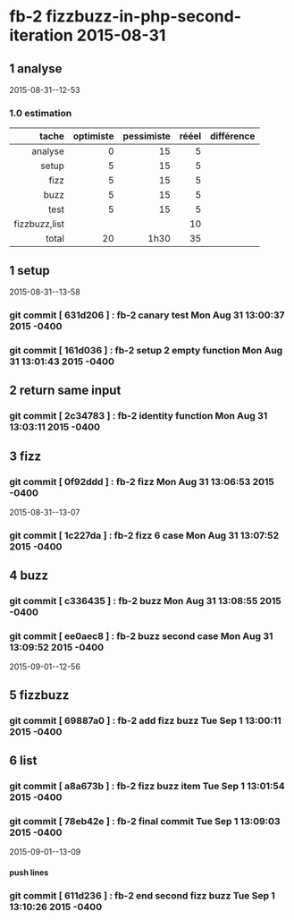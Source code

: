 # fb-2 fizzbuzz-in-php-second-iteration 2015-08-31

## 1 analyse
 2015-08-31--12-53

### 1.0 estimation

  tache              | optimiste | pessimiste | rééel | différence
  ------------------:|----------:|-----------:|------:|----------
  analyse            | 0         |  15        | 5      |
  setup              | 5         | 15         | 5
  fizz               | 5          | 15        | 5      |
  buzz               | 5          | 15        | 5      |
  test               | 5          | 15        | 5      |
  fizzbuzz,list      |            |           | 10
  total              | 20         | 1h30      | 35      |


## 1 setup
 2015-08-31--13-58
### git commit [ 631d206 ] :  fb-2 canary test  Mon Aug 31 13:00:37 2015 -0400
### git commit [ 161d036 ] :  fb-2 setup 2 empty function  Mon Aug 31 13:01:43 2015 -0400


## 2 return same input
### git commit [ 2c34783 ] :  fb-2 identity function  Mon Aug 31 13:03:11 2015 -0400

## 3 fizz
### git commit [ 0f92ddd ] :  fb-2 fizz  Mon Aug 31 13:06:53 2015 -0400

2015-08-31--13-07
### git commit [ 1c227da ] :  fb-2 fizz 6 case  Mon Aug 31 13:07:52 2015 -0400


## 4 buzz
### git commit [ c336435 ] :  fb-2 buzz  Mon Aug 31 13:08:55 2015 -0400
### git commit [ ee0aec8 ] :  fb-2 buzz second case  Mon Aug 31 13:09:52 2015 -0400

 2015-09-01--12-56
## 5 fizzbuzz
### git commit [ 69887a0 ] :  fb-2 add fizz buzz  Tue Sep 1 13:00:11 2015 -0400


## 6 list
### git commit [ a8a673b ] :  fb-2 fizz buzz item  Tue Sep 1 13:01:54 2015 -0400

### git commit [ 78eb42e ] :  fb-2 final commit  Tue Sep 1 13:09:03 2015 -0400


 2015-09-01--13-09


#### push lines ####

### git commit [ 611d236 ] :  fb-2 end second fizz buzz  Tue Sep 1 13:10:26 2015 -0400
